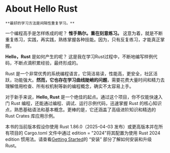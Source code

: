 # About Hello Rust

```admonish important
**最好的学习方法是间隔性重复学习。**
```

一个编程高手是怎样练成的呢？ **惟手熟尔。重在刻意练习。** 这意为着，就是不断重复练习，实践，再实践，熟练掌握各种技能。因为，只有反复练习，才能真正掌握。

**Hello，Rust**  是如何产生的呢？ 这是我在学习Rust过程中，不断地编写样例代码，不断点滴积累经验，最终形成的。 

Rust 是一个非常优秀的系统编程语言，它简洁易读，性能高，更安全，社区活跃，功能强大。**然而，它也存在学习曲线陡峭的问题**，需要花费大量时间和精力去理解借用检查、所有权机制等新的编程概念，确实不太容易上手。


对于新手来说，**Hello, Rust** 是一个绝佳的起点。通过这个项目，你不仅能快速入门 Rust 编程，还能通过编程、调试、运行示例代码，迅速掌握 Rust 的核心知识点，熟悉基础语法和基本概念。更棒的是，它还涵盖了高级进阶知识和精选的 Rust Crates 库应用示例。


本书的当前版本假设你使用 Rust 1.86.0（2025-04-03 发布）或更高版本并在所有项目的 Cargo.toml 文件中通过 edition = "2024"将其配置为使用 Rust 2024 edition 惯用法。请查看[Getting Started](getting-started.md)的 “安装” 部分了解如何安装和升级 Rust。